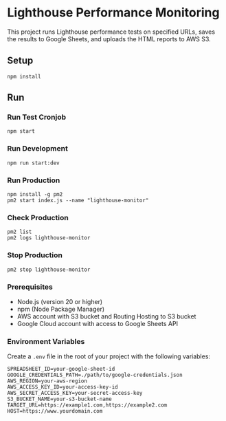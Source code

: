 # Lighthouse Performance Monitoring

This project runs Lighthouse performance tests on specified URLs, saves the results to Google Sheets, and uploads the HTML reports to AWS S3.

## Setup

```
npm install
```

## Run

### Run Test Cronjob

```
npm start
```

### Run Development

```
npm run start:dev
```

### Run Production

```
npm install -g pm2
pm2 start index.js --name "lighthouse-monitor"
```

### Check Production

```
pm2 list
pm2 logs lighthouse-monitor
```

### Stop Production

```
pm2 stop lighthouse-monitor
```

### Prerequisites

- Node.js (version 20 or higher)
- npm (Node Package Manager)
- AWS account with S3 bucket and Routing Hosting to S3 bucket
- Google Cloud account with access to Google Sheets API

### Environment Variables

Create a `.env` file in the root of your project with the following variables:

```dotenv
SPREADSHEET_ID=your-google-sheet-id
GOOGLE_CREDENTIALS_PATH=./path/to/google-credentials.json
AWS_REGION=your-aws-region
AWS_ACCESS_KEY_ID=your-access-key-id
AWS_SECRET_ACCESS_KEY=your-secret-access-key
S3_BUCKET_NAME=your-s3-bucket-name
TARGET_URL=https://example1.com,https://example2.com
HOST=https://www.yourdomain.com
```
